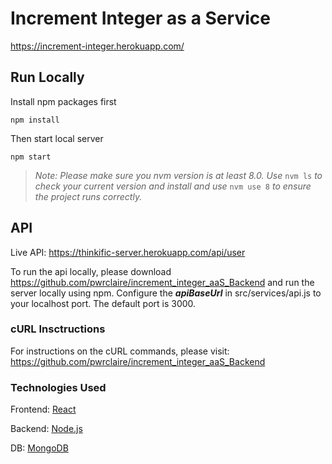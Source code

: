 # Increment Integer as a Service

https://increment-integer.herokuapp.com/

## Run Locally

Install npm packages first
```
npm install
```
Then start local server
```
npm start
```

> *Note: Please make sure you nvm version is at least 8.0. Use* ```nvm ls``` *to check your current version and install and  use* ```nvm use 8``` *to ensure the project runs correctly.*

## API

Live API: https://thinkific-server.herokuapp.com/api/user

To run the api locally, please download https://github.com/pwrclaire/increment_integer_aaS_Backend and run the server locally using npm. Configure the ***apiBaseUrl*** in src/services/api.js to your localhost port. The default port is 3000.

### cURL Insctructions

For instructions on the cURL commands, please visit: https://github.com/pwrclaire/increment_integer_aaS_Backend

### Technologies Used

Frontend: [React](https://reactjs.org/)

Backend: [Node.js](https://nodejs.org)

DB: [MongoDB](https://www.mongodb.com/)
